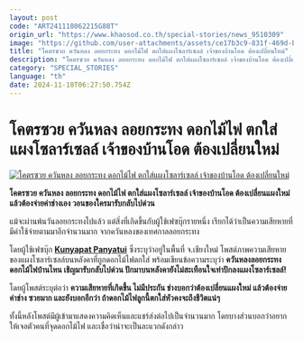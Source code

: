 ```yaml
---
layout: post
code: "ART241118062215G88T"
origin_url: "https://www.khaosod.co.th/special-stories/news_9510309"
image: "https://github.com/user-attachments/assets/ce17b3c9-831f-469d-bc31-41017d60a8d0"
title: "โคตรซวย ควันหลง ลอยกระทง ดอกไม้ไฟ ตกใส่แผงโซลาร์เซลล์ เจ้าของบ้านโอด ต้องเปลี่ยนใหม่"
description: "โคตรซวย ควันหลง ลอยกระทง ดอกไม้ไฟ ตกใส่แผงโซลาร์เซลล์ เจ้าของบ้านโอด ต้องเปลี่ยนแผงใหม่ แล้วต้องจ่ายค่าช่างเอง วอนของใครมารับกลับไปด่วน"
category: "SPECIAL_STORIES"
language: "th"
date: 2024-11-18T06:27:50.754Z
---
```


# โคตรซวย ควันหลง ลอยกระทง ดอกไม้ไฟ ตกใส่แผงโซลาร์เซลล์ เจ้าของบ้านโอด ต้องเปลี่ยนใหม่

[![โคตรซวย ควันหลง ลอยกระทง ดอกไม้ไฟ ตกใส่แผงโซลาร์เซลล์ เจ้าของบ้านโอด ต้องเปลี่ยนใหม่](https://www.khaosod.co.th/wpapp/uploads/2024/11/fireworks.jpg "โคตรซวย ควันหลง ลอยกระทง ดอกไม้ไฟ ตกใส่แผงโซลาร์เซลล์ เจ้าของบ้านโอด ต้องเปลี่ยนใหม่")](https://www.khaosod.co.th/wpapp/uploads/2024/11/fireworks.jpg)

**โคตรซวย ควันหลง ลอยกระทง ดอกไม้ไฟ ตกใส่แผงโซลาร์เซลล์ เจ้าของบ้านโอด ต้องเปลี่ยนแผงใหม่ แล้วต้องจ่ายค่าช่างเอง วอนของใครมารับกลับไปด่วน**

แม้จะผ่านพ้นวันลอยกระทงไปแล้ว แต่สิ่งที่เกิดขึ้นกับผู้ใช้เฟซบุ๊กรายหนึ่ง เรียกได้ว่าเป็นความเสียหายที่มีค่าใช้จ่ายตามมาอีกจำนวนมาก จากควันหลงของเทศกาลลอยกระทง

โดยผู้ใช้เฟซบุ๊ก [**Kunyapat Panyatui**](https://www.facebook.com/milk.kunyapat.104?__cft__[0]=AZW3Ap4Y4bJTdvTmUd9O7Ih20QUjkKjMbXNJ_ZZRbVrdrq0Qz5HuPzN5S4L8E0Q9cNy_w16GEN0iORhTuyNYa7n1QNr7ytUJ2OsV3ZhZQpCWYrY2h6FxG7BNwv-OM2Rc9lEmiTpN51a3gCWq0cHHhWwRpGjnjhMaoVkYot7KXTTpUA&__tn__=-UC%2CP-R) ซึ่งระบุว่าอยู่ในพื้นที่ จ.เชียงใหม่ โพสต์ภาพความเสียหายของแผงโซลาร์เซลล์บนหลังคาที่ถูกดอกไม้ไฟตกใส่ พร้อมเขียนข้อความระบุว่า **ควันหลงลอยกระทง**  
**ดอกไม้ไฟบ้านไหน เชิญมารับกลับไปด่วน ปักมาบนหลังคายังไม่สะเทือนใจเท่าปักลงแผงโซลาร์เซลล์!**

โดยผู้โพสต์ระบุต่อว่า **ความเสียหายที่เกิดขึ้น ไม่มีประกัน ช่างบอกว่าต้องเปลี่ยนแผงใหม่ แล้วต้องจ่ายค่าช่าง ซวยมาก และยังบอกอีกว่า ถ้าดอกไม้ไฟลูกนี้ตกใส่หัวคงจะถึงชีวิตแน่ๆ**

ทั้งนี้หลังโพสต์มีผู้เข้ามาแสดงความคิดเห็นและแชร์ส่งต่อไปเป็นจำนวนมาก โดยบางส่วนบอกว่าอยากให้เจอตัวคนที่จุดดอกไม้ไฟ และเชื่อว่าน่าจะเป็นละแวกดังกล่าว

